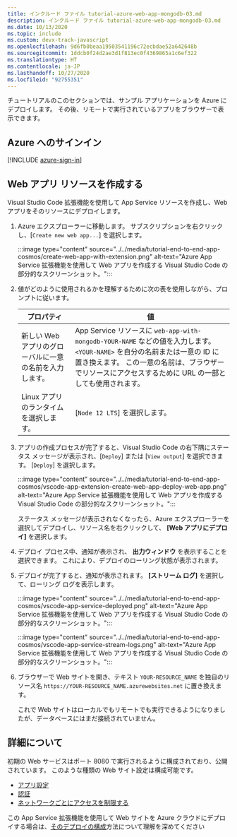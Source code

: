 ```yaml
---
title: インクルード ファイル tutorial-azure-web-app-mongodb-03.md
description: インクルード ファイル tutorial-azure-web-app-mongodb-03.md
ms.date: 10/13/2020
ms.topic: include
ms.custom: devx-track-javascript
ms.openlocfilehash: 9d6fb0beaa19503541196c72ecbdae52a642648b
ms.sourcegitcommit: 1ddcb0f24d2ae3d1f813ec0f4369865a1c6ef322
ms.translationtype: HT
ms.contentlocale: ja-JP
ms.lasthandoff: 10/27/2020
ms.locfileid: "92755351"
---
```

チュートリアルのこのセクションでは、サンプル アプリケーションを Azure にデプロイします。 その後、リモートで実行されているアプリをブラウザーで表示できます。 

## <a name="sign-in-to-azure"></a>Azure へのサインイン

[!INCLUDE [azure-sign-in](../azure-sign-in.md)]

## <a name="create-web-app-resource"></a>Web アプリ リソースを作成する

Visual Studio Code 拡張機能を使用して App Service リソースを作成し、Web アプリをそのリソースにデプロイします。

1. Azure エクスプローラーに移動します。 サブスクリプションを右クリックし、[`Create new web app...`] を選択します。

    :::image type="content" source="../../media/tutorial-end-to-end-app-cosmos/create-web-app-with-extension.png" alt-text="Azure App Service 拡張機能を使用して Web アプリを作成する Visual Studio Code の部分的なスクリーンショット。":::

1. 値がどのように使用されるかを理解するために次の表を使用しながら、プロンプトに従います。

    |プロパティ|値|
    |--|--|
    |新しい Web アプリのグローバルに一意の名前を入力します。| App Service リソースに `web-app-with-mongodb-YOUR-NAME` などの値を入力します。 `<YOUR-NAME>` を自分の名前または一意の ID に置き換えます。 この一意の名前は、ブラウザーでリソースにアクセスするために URL の一部としても使用されます。|
    |Linux アプリのランタイムを選択します。|[`Node 12 LTS`] を選択します。|

1. アプリの作成プロセスが完了すると、Visual Studio Code の右下隅にステータス メッセージが表示され、[`Deploy`] または [`View output`] を選択できます。 [`Deploy`] を選択します。

    :::image type="content" source="../../media/tutorial-end-to-end-app-cosmos/vscode-app-extension-create-web-app-deploy-web-app.png" alt-text="Azure App Service 拡張機能を使用して Web アプリを作成する Visual Studio Code の部分的なスクリーンショット。":::

    ステータス メッセージが表示されなくなったら、Azure エクスプローラーを選択してデプロイし、リソース名を右クリックして、 **[Web アプリにデプロイ]** を選択します。

1. デプロイ プロセス中、通知が表示され、 **出力ウィンドウ** を表示することを選択できます。  これにより、デプロイのローリング状態が表示されます。 

1. デプロイが完了すると、通知が表示されます。 **[ストリーム ログ]** を選択して、ローリング ログを表示します。 

    :::image type="content" source="../../media/tutorial-end-to-end-app-cosmos/vscode-app-service-deployed.png" alt-text="Azure App Service 拡張機能を使用して Web アプリを作成する Visual Studio Code の部分的なスクリーンショット。":::

    :::image type="content" source="../../media/tutorial-end-to-end-app-cosmos/vscode-app-service-stream-logs.png" alt-text="Azure App Service 拡張機能を使用して Web アプリを作成する Visual Studio Code の部分的なスクリーンショット。":::    

1. ブラウザーで Web サイトを開き、テキスト `YOUR-RESOURCE_NAME` を独自のリソース名 `https://YOUR-RESOURCE_NAME.azurewebsites.net` に置き換えます。
    
    これで Web サイトはローカルでもリモートでも実行できるようになりましたが、データベースにはまだ接続されていません。 

## <a name="want-to-know-more"></a>詳細について

初期の Web サービスはポート 8080 で実行されるように構成されており、公開されています。 このような種類の Web サイト設定は構成可能です。
* [アプリ設定](/azure/app-service/configure-common)
* [認証](/azure/app-service/configure-authentication-provider-microsoft)
* [ネットワークごとにアクセスを制限する](/azure/app-service/app-service-ip-restrictions)

この App Service 拡張機能を使用して Web サイトを Azure クラウドにデプロイする場合は、[そのデプロイの構成](https://github.com/microsoft/vscode-azureappservice/wiki/Configuring-Zip-Deployment#additional-zip-deploy-configuration-settings)方法について理解を深めてください
